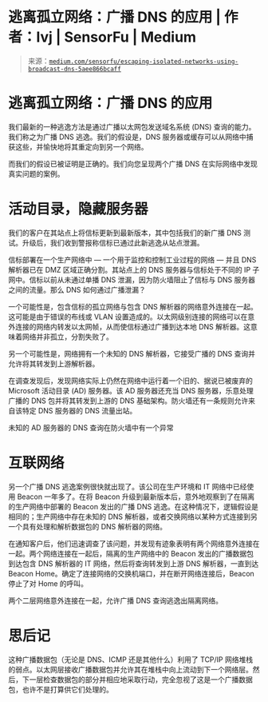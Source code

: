 <!--yml

分类：未分类

日期：2024-05-27 14:48:53

-->

# 逃离孤立网络：广播 DNS 的应用 | 作者：lvj | SensorFu | Medium

> 来源：[`medium.com/sensorfu/escaping-isolated-networks-using-broadcast-dns-5aee866bcaff`](https://medium.com/sensorfu/escaping-isolated-networks-using-broadcast-dns-5aee866bcaff)

# 逃离孤立网络：广播 DNS 的应用

我们最新的一种逃逸方法是通过广播以太网包发送域名系统 (DNS) 查询的能力。我们称之为广播 DNS 逃逸。我们的假设是，DNS 服务器或缓存可以从网络中捕获这些，并愉快地将其重定向到另一个网络。

而我们的假设已被证明是正确的。我们向您呈现两个广播 DNS 在实际网络中发现真实问题的案例。

# 活动目录，隐藏服务器

我们的客户在其站点上将信标更新到最新版本，其中包括我们的新广播 DNS 测试。升级后，我们收到警报称信标已通过此新逃逸从站点泄漏。

信标部署在一个生产网络中 — 一个用于监控和控制工业过程的网络 — 并且 DNS 解析器已在 DMZ 区域正确分割。其站点上的 DNS 服务器与信标处于不同的 IP 子网中。信标以前从未通过单播 DNS 泄漏，因为防火墙阻止了信标与 DNS 服务器之间的流量。那么 DNS 如何通过广播泄漏？

一个可能性是，包含信标的孤立网络与包含 DNS 解析器的网络意外连接在一起。这可能是由于错误的布线或 VLAN 设置造成的。以太网级别连接的网络可以在意外连接的网络内转发以太网帧，从而使信标通过广播到达本地 DNS 解析器。这意味着网络并非孤立，分割失败了。

另一个可能性是，网络拥有一个未知的 DNS 解析器，它接受广播的 DNS 查询并允许将其转发到上游解析器。

在调查发现后，发现网络实际上仍然在网络中运行着一个旧的、据说已被废弃的 Microsoft 活动目录 (AD) 服务器。该 AD 服务器还充当 DNS 服务器，乐意处理广播的 DNS 包并将其转发到上游的 DNS 基础架构。防火墙还有一条规则允许来自该特定 DNS 服务器的 DNS 流量出站。

未知的 AD 服务器的 DNS 查询在防火墙中有一个异常

# 互联网络

另一个广播 DNS 逃逸案例很快就出现了。该公司在生产环境和 IT 网络中已经使用 Beacon 一年多了。在将 Beacon 升级到最新版本后，意外地观察到了在隔离的生产网络中部署的 Beacon 发出的广播 DNS 逃逸。在这种情况下，逻辑假设是相同的；生产网络中存在未知的 DNS 解析器，或者交换网络以某种方式连接到另一个具有处理和解析数据包的 DNS 解析器的网络。

在通知客户后，他们迅速调查了该问题，并发现有迹象表明有两个网络意外连接在一起。两个网络连接在一起后，隔离的生产网络中的 Beacon 发出的广播数据包到达包含 DNS 解析器的 IT 网络，然后将查询转发到上游 DNS 解析器，一直到达 Beacon Home。确定了连接网络的交换机端口，并在断开网络连接后，Beacon 停止了对 Home 的呼叫。

两个二层网络意外连接在一起，允许广播 DNS 查询逃逸出隔离网络。

# 思后记

这种广播数据包（无论是 DNS、ICMP 还是其他什么）利用了 TCP/IP 网络堆栈的弱点。以太网层接收广播数据包并允许其在堆栈中向上流动到下一个网络层。然后，下一层检查数据包的部分并相应地采取行动，完全忽视了这是一个广播数据包，也许不是打算供它们处理的。
